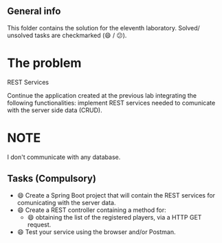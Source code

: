 ## General info
This folder contains the solution for the eleventh laboratory. Solved/ unsolved tasks are checkmarked (:smile: / :confused:).

# The problem

REST Services

Continue the application created at the previous lab integrating the following functionalities: implement REST services needed to comunicate with the server side data (CRUD).

# NOTE
I don't communicate with any database.


## Tasks (Compulsory)
  * :smile: Create a Spring Boot project that will contain the REST services for comunicating with the server data.
  * :smile: Create a REST controller containing a method for:
     * :smile: obtaining the list of the registered players, via a HTTP GET request.
  * :smile: Test your service using the browser and/or Postman.


